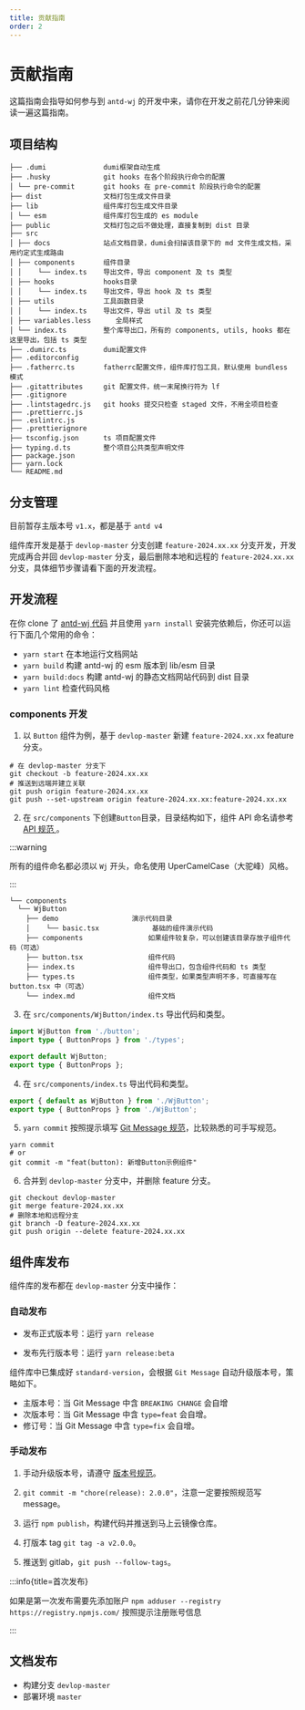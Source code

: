 ```yaml
---
title: 贡献指南
order: 2
---
```


# 贡献指南

这篇指南会指导如何参与到 `antd-wj` 的开发中来，请你在开发之前花几分钟来阅读一遍这篇指南。

## 项目结构

```
├── .dumi              dumi框架自动生成
├── .husky             git hooks 在各个阶段执行命令的配置
│ └── pre-commit       git hooks 在 pre-commit 阶段执行命令的配置
├── dist               文档打包生成文件目录
├── lib                组件库打包生成文件目录
│ └── esm              组件库打包生成的 es module
├── public             文档打包之后不做处理，直接复制到 dist 目录
├── src
│ ├── docs             站点文档目录，dumi会扫描该目录下的 md 文件生成文档，采用约定式生成路由
│ ├── components       组件目录
│ │    └── index.ts    导出文件，导出 component 及 ts 类型
│ ├── hooks            hooks目录
│ │    └── index.ts    导出文件，导出 hook 及 ts 类型
│ ├── utils            工具函数目录
│ │    └── index.ts    导出文件，导出 util 及 ts 类型
│ ├── variables.less      全局样式
│ └── index.ts         整个库导出口，所有的 components, utils, hooks 都在这里导出，包括 ts 类型
├── .dumirc.ts         dumi配置文件
├── .editorconfig
├── .fatherrc.ts       fatherrc配置文件，组件库打包工具，默认使用 bundless 模式
├── .gitattributes     git 配置文件，统一末尾换行符为 lf
├── .gitignore
├── .lintstagedrc.js   git hooks 提交只检查 staged 文件，不用全项目检查
├── .prettierrc.js
├── .eslintrc.js
├── .prettierignore
├── tsconfig.json      ts 项目配置文件
├── typing.d.ts        整个项目公共类型声明文件
├── package.json
├── yarn.lock
└── README.md
```

## 分支管理

目前暂存主版本号 `v1.x`，都是基于 `antd v4`

组件库开发是基于 `devlop-master` 分支创建 `feature-2024.xx.xx` 分支开发，开发完成再合并回 `devlop-master` 分支，最后删除本地和远程的 `feature-2024.xx.xx` 分支，具体细节步骤请看下面的开发流程。

## 开发流程

在你 clone 了 <a href="https://github.xxx.com/wj/antd-wj-frontend" target="_blank">antd-wj 代码</a> 并且使用 `yarn install` 安装完依赖后，你还可以运行下面几个常用的命令：

- `yarn start` 在本地运行文档网站
- `yarn build` 构建 antd-wj 的 esm 版本到 lib/esm 目录
- `yarn build:docs` 构建 antd-wj 的静态文档网站代码到 dist 目录
- `yarn lint` 检查代码风格

### components 开发

1. 以 `Button` 组件为例，基于 `devlop-master` 新建 `feature-2024.xx.xx` feature 分支。

```shell
# 在 devlop-master 分支下
git checkout -b feature-2024.xx.xx
# 推送到远端并建立关联
git push origin feature-2024.xx.xx
git push --set-upstream origin feature-2024.xx.xx:feature-2024.xx.xx
```

2. 在 `src/components` 下创建`Button`目录，目录结构如下，组件 API 命名请参考<a href="https://github.com/ant-design/ant-design/wiki/API-Naming-rules" target="_blank"> API 规范 </a>。

:::warning

所有的组件命名都必须以 `Wj` 开头，命名使用 UperCamelCase（大驼峰）风格。

:::

```
└── components
  └── WjButton
    ├── demo                  演示代码目录
    │    └── basic.tsx             基础的组件演示代码
    ├── components                如果组件较复杂，可以创建该目录存放子组件代码（可选）
    ├── button.tsx                组件代码
    ├── index.ts                  组件导出口，包含组件代码和 ts 类型
    ├── types.ts                  组件类型，如果类型声明不多，可直接写在 button.tsx 中（可选）
    └── index.md                  组件文档
```

3. 在 `src/components/WjButton/index.ts` 导出代码和类型。

```ts
import WjButton from './button';
import type { ButtonProps } from './types';

export default WjButton;
export type { ButtonProps };
```

4. 在 `src/components/index.ts` 导出代码和类型。

```ts
export { default as WjButton } from './WjButton';
export type { ButtonProps } from './WjButton';
```

5. `yarn commit` 按照提示填写 <a href="/design#git-message-规范" target="_blank">Git Message 规范</a>，比较熟悉的可手写规范。

```shell
yarn commit
# or
git commit -m "feat(button): 新增Button示例组件"
```

6. 合并到 `devlop-master` 分支中，并删除 feature 分支。

```shell
git checkout devlop-master
git merge feature-2024.xx.xx
# 删除本地和远程分支
git branch -D feature-2024.xx.xx
git push origin --delete feature-2024.xx.xx
```

## 组件库发布

组件库的发布都在 `devlop-master` 分支中操作：

### 自动发布

- 发布正式版本号：运行 `yarn release`

- 发布先行版本号：运行 `yarn release:beta`

组件库中已集成好 `standard-version`，会根据 `Git Message` 自动升级版本号，策略如下。

- 主版本号：当 Git Message 中含 `BREAKING CHANGE` 会自增
- 次版本号：当 Git Message 中含 `type=feat` 会自增。
- 修订号：当 Git Message 中含 `type=fix` 会自增。

### 手动发布

1. 手动升级版本号，请遵守 <a href="/design#版本号规范" target="_blank">版本号规范</a>。

2. `git commit -m "chore(release): 2.0.0"`，注意一定要按照规范写 message。

3. 运行 `npm publish`，构建代码并推送到马上云镜像仓库。

4. 打版本 tag `git tag -a v2.0.0`。

5. 推送到 gitlab，`git push --follow-tags`。

:::info{title=首次发布}

如果是第一次发布需要先添加账户 `npm adduser --registry https://registry.npmjs.com/` 按照提示注册账号信息

:::

## 文档发布

- 构建分支 `devlop-master`
- 部署环境 `master`
